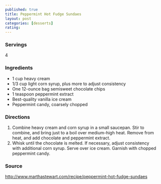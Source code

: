 ```yaml
---
published: true
title: Peppermint Hot Fudge Sundaes
layout: post
categories: [desserts]
rating: 
---
```

### Servings
4

### Ingredients
- 1 cup heavy cream
- 1/3 cup light corn syrup, plus more to adjust consistency
- One 12-ounce bag semisweet chocolate chips
- 1 teaspoon peppermint extract
- Best-quality vanilla ice cream
- Peppermint candy, coarsely chopped



### Directions
1. Combine heavy cream and corn syrup in a small saucepan. Stir to combine, and bring just to a boil over medium-high heat. Remove from heat, and add chocolate and peppermint extract.
2. Whisk until the chocolate is melted. If necessary, adjust consistency with additional corn syrup. Serve over ice cream. Garnish with chopped peppermint candy.

### Source
<a href="http://www.marthastewart.com/recipe/peppermint-hot-fudge-sundaes" target="new">http://www.marthastewart.com/recipe/peppermint-hot-fudge-sundaes</a>
